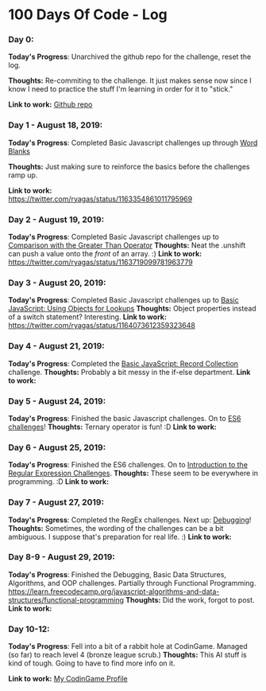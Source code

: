 # 100 Days Of Code - Log

<!-- TEMPLATE

### Day X:

**Today's Progress**:

**Thoughts:**

**Link to work:**
-->

### Day 0:

**Today's Progress**: Unarchived the github repo for the challenge, reset the log.

**Thoughts:** Re-commiting to the challenge. It just makes sense now since I know I need to practice the stuff I'm learning in order for it to "stick."

**Link to work:** [Github repo](https://github.com/ryagas/100-days-of-code)

### Day 1 - August 18, 2019:

**Today's Progress**:
Completed Basic Javascript challenges up through [Word Blanks](https://learn.freecodecamp.org/javascript-algorithms-and-data-structures/basic-javascript/word-blanks)

**Thoughts:**
Just making sure to reinforce the basics before the challenges ramp up.

**Link to work:**  
https://twitter.com/ryagas/status/1163354861011795969

### Day 2 - August 19, 2019:

**Today's Progress**:
Completed Basic Javascript challenges up to [Comparison with the Greater Than Operator](https://learn.freecodecamp.org/javascript-algorithms-and-data-structures/basic-javascript/comparison-with-the-greater-than-operator)
**Thoughts:**
Neat the .unshift can push a value onto the _front_ of an array. :)
**Link to work:**  
https://twitter.com/ryagas/status/1163719099781963779

### Day 3 - August 20, 2019:

**Today's Progress**:
Completed Basic Javascript challenges up to [Basic JavaScript: Using Objects for Lookups](https://learn.freecodecamp.org/javascript-algorithms-and-data-structures/basic-javascript/using-objects-for-lookups)
**Thoughts:**
Object properties instead of a switch statement? Interesting.
**Link to work:**  
https://twitter.com/ryagas/status/1164073612359323648

### Day 4 - August 21, 2019:

**Today's Progress**:
Completed the [Basic JavaScript: Record Collection](https://learn.freecodecamp.org/javascript-algorithms-and-data-structures/basic-javascript/record-collection) challenge.
**Thoughts:**
Probably a bit messy in the if-else department.
**Link to work:**

### Day 5 - August 24, 2019:

**Today's Progress**:
Finished the basic Javascript challenges. On to [ES6 challenges](https://learn.freecodecamp.org/javascript-algorithms-and-data-structures/es6)!
**Thoughts:**
Ternary operator is fun! :D
**Link to work:**

### Day 6 - August 25, 2019:

**Today's Progress**:
Finished the ES6 challenges. On to [Introduction to the Regular Expression Challenges](https://learn.freecodecamp.org/javascript-algorithms-and-data-structures/regular-expressions).
**Thoughts:**
These seem to be everywhere in programming. :D
**Link to work:**

### Day 7 - August 27, 2019:

**Today's Progress**:
Completed the RegEx challenges. Next up: [Debugging](https://learn.freecodecamp.org/javascript-algorithms-and-data-structures/debugging)!
**Thoughts:**
Sometimes, the wording of the challenges can be a bit ambiguous. I suppose that's preparation for real life. :)
**Link to work:**

### Day 8-9 - August 29, 2019:

**Today's Progress**:
Finished the Debugging, Basic Data Structures, Algorithms, and OOP challenges. Partially through Functional Programming.
<https://learn.freecodecamp.org/javascript-algorithms-and-data-structures/functional-programming>
**Thoughts:**
Did the work, forgot to post.
**Link to work:**

### Day 10-12:

**Today's Progress**:
Fell into a bit of a rabbit hole at CodinGame. Managed (so far) to reach level 4 (bronze league scrub.)
**Thoughts:**
This AI stuff is kind of tough. Going to have to find more info on it.

**Link to work:**
[My CodinGame Profile](https://www.codingame.com/profile?utm_source=twitter&utm_medium=profile&utm_content=3465366&utm_campaign=Share%20options)

<!-- TEMPLATE
### Day X:

**Today's Progress**:

**Thoughts:**

**Link to work:**

-->
